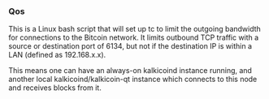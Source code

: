 ### Qos ###

This is a Linux bash script that will set up tc to limit the outgoing bandwidth for connections to the Bitcoin network. It limits outbound TCP traffic with a source or destination port of 6134, but not if the destination IP is within a LAN (defined as 192.168.x.x).

This means one can have an always-on kalkicoind instance running, and another local kalkicoind/kalkicoin-qt instance which connects to this node and receives blocks from it.
